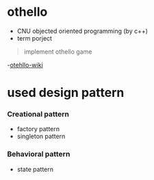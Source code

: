 # othello

- CNU objected oriented programming (by c++)
- term porject
> implement othello game

-[otehllo-wiki](https://en.wikipedia.org/wiki/Reversi)


# used design pattern

### Creational pattern
- factory pattern
- singleton pattern

### Behavioral pattern
- state pattern
